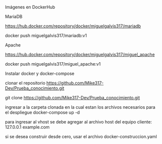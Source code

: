Imágenes en DockerHub

MariaDB

https://hub.docker.com/repository/docker/miguelgalvis317/mariadb

docker push miguelgalvis317/mariadb:v1

Apache

https://hub.docker.com/repository/docker/miguelgalvis317/miguel_apache

docker push miguelgalvis317/miguel_apache:v1

Instalar docker y docker-compose

clonar el repositorio  https://github.com/Mike317-Dev/Prueba_conocimiento.git

git clone https://github.com/Mike317-Dev/Prueba_conocimiento.git

ingresar a la carpeta clonada en la cual estan los archivos necesarios para el despliegue
docker-compose up -d

para ingresar al vhost se debe agregar al archivo host del equipo cliente:
127.0.0.1 example.com

si se desea construir desde cero, usar el archivo docker-construccion.yaml
